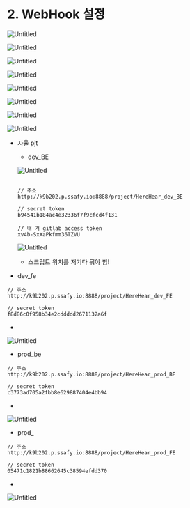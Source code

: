 # 2. WebHook 설정

![Untitled](2%20WebHook%20%E1%84%89%E1%85%A5%E1%86%AF%E1%84%8C%E1%85%A5%E1%86%BC%204fd0ca79d6654588af3d709c8b48c9b8/Untitled.png)

![Untitled](2%20WebHook%20%E1%84%89%E1%85%A5%E1%86%AF%E1%84%8C%E1%85%A5%E1%86%BC%204fd0ca79d6654588af3d709c8b48c9b8/Untitled%201.png)

![Untitled](2%20WebHook%20%E1%84%89%E1%85%A5%E1%86%AF%E1%84%8C%E1%85%A5%E1%86%BC%204fd0ca79d6654588af3d709c8b48c9b8/Untitled%202.png)

![Untitled](2%20WebHook%20%E1%84%89%E1%85%A5%E1%86%AF%E1%84%8C%E1%85%A5%E1%86%BC%204fd0ca79d6654588af3d709c8b48c9b8/Untitled%203.png)

![Untitled](2%20WebHook%20%E1%84%89%E1%85%A5%E1%86%AF%E1%84%8C%E1%85%A5%E1%86%BC%204fd0ca79d6654588af3d709c8b48c9b8/Untitled%204.png)

![Untitled](2%20WebHook%20%E1%84%89%E1%85%A5%E1%86%AF%E1%84%8C%E1%85%A5%E1%86%BC%204fd0ca79d6654588af3d709c8b48c9b8/Untitled%205.png)

![Untitled](2%20WebHook%20%E1%84%89%E1%85%A5%E1%86%AF%E1%84%8C%E1%85%A5%E1%86%BC%204fd0ca79d6654588af3d709c8b48c9b8/Untitled%206.png)

![Untitled](2%20WebHook%20%E1%84%89%E1%85%A5%E1%86%AF%E1%84%8C%E1%85%A5%E1%86%BC%204fd0ca79d6654588af3d709c8b48c9b8/Untitled%207.png)

- 자율 pjt
    - dev_BE
    
    ![Untitled](2%20WebHook%20%E1%84%89%E1%85%A5%E1%86%AF%E1%84%8C%E1%85%A5%E1%86%BC%204fd0ca79d6654588af3d709c8b48c9b8/Untitled%208.png)
    
    ```
    
    // 주소
    http://k9b202.p.ssafy.io:8888/project/HereHear_dev_BE
    
    // secret token
    b94541b184ac4e32336f7f9cfcd4f131
    
    // 내 거 gitlab access token
    xv4b-SxXaPkfmm36TZVU
    ```
    
    ![Untitled](2%20WebHook%20%E1%84%89%E1%85%A5%E1%86%AF%E1%84%8C%E1%85%A5%E1%86%BC%204fd0ca79d6654588af3d709c8b48c9b8/Untitled%209.png)
    
    - 스크립트 위치를 저기다 둬야 함!
    
- dev_fe

```
// 주소
http://k9b202.p.ssafy.io:8888/project/HereHear_dev_FE

// secret token
f8d86c0f958b34e2cddddd2671132a6f
```

- 

![Untitled](2%20WebHook%20%E1%84%89%E1%85%A5%E1%86%AF%E1%84%8C%E1%85%A5%E1%86%BC%204fd0ca79d6654588af3d709c8b48c9b8/Untitled%2010.png)

- prod_be

```
// 주소
http://k9b202.p.ssafy.io:8888/project/HereHear_prod_BE

// secret token
c3773ad705a2fbb8e629887404e4bb94
```

- 

![Untitled](2%20WebHook%20%E1%84%89%E1%85%A5%E1%86%AF%E1%84%8C%E1%85%A5%E1%86%BC%204fd0ca79d6654588af3d709c8b48c9b8/Untitled%2010.png)

- prod_

```
// 주소
http://k9b202.p.ssafy.io:8888/project/HereHear_prod_FE

// secret token
05471c1821b88662645c38594efdd370
```

- 

![Untitled](2%20WebHook%20%E1%84%89%E1%85%A5%E1%86%AF%E1%84%8C%E1%85%A5%E1%86%BC%204fd0ca79d6654588af3d709c8b48c9b8/Untitled%2010.png)